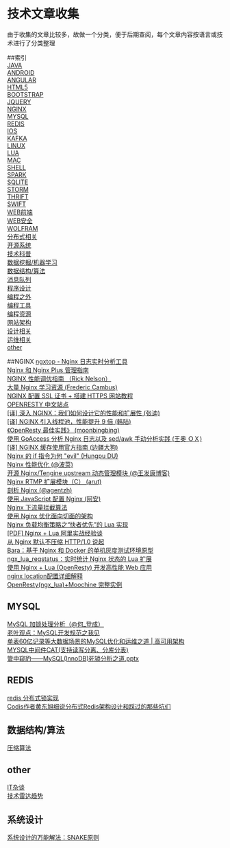 技术文章收集
======
由于收集的文章比较多，故做一个分类，便于后期查阅，每个文章内容按语言或技术进行了分类整理


##索引  
[JAVA](star/JAVA.md)  
[ANDROID](#ANDROID)  
[ANGULAR](#ANGULAR)  
[HTML5](#HTML5)   
[BOOTSTRAP](#BOOTSTRAP)  
[JQUERY](#JQUERY)  
[NGINX](#NGINX)  
[MYSQL](#MYSQL)  
[REDIS](star/REDIS.md)  
[IOS](#IOS)  
[KAFKA](#KAFKA)  
[LINUX](#LINUX)  
[LUA](#LUA)  
[MAC](#MAC)  
[SHELL](#SHELL)  
[SPARK](#SPARK)  
[SQLITE](#SQLITE)  
[STORM](#STORM)  
[THRIFT](#THRIFT)    
[SWIFT](#SWIFT)  
[WEB前端](JavaScript/components.md)    
[WEB安全](#WEB安全)    
[WOLFRAM](#WOLFRAM)  
[分布式相关](#分布式相关)  
[开源系统](#开源系统)  
[技术科普](#技术科普)  
[数据挖掘/机器学习](other/spider.md)  
[数据结构/算法](#数据结构/算法)  
[消息队列](#消息队列)  
[程序设计](#程序设计)  
[编程之外](talks.md)  
[编程工具](#编程工具)  
[编程资源](#编程资源)  
[网站架构](#网站架构)  
[设计相关](#设计相关)  
[运维相关](#运维相关)  
[other](#other)  

<a name="NGINX"></a>
##NGINX
[ngxtop - Nginx 日志实时分析工具](https://github.com/lebinh/ngxtop)  
[Nginx 和 Nginx Plus 管理指南](https://www.nginx.com/resources/admin-guide)  
[NGINX 性能调优指南 （Rick Nelson）](https://www.nginx.com/blog/tuning-nginx)  
[大量 Nginx 学习资源 (Frederic Cambus)](https://github.com/fcambus/nginx-resources)  
[NGINX 配置 SSL 证书 + 搭建 HTTPS 网站教程](https://s.how/nginx-ssl/)  
[OPENRESTY 中文站点](http://openresty.org/cn/)  
[[译] 深入 NGINX：我们如何设计它的性能和扩展性 (张迪)](http://www.cnbeta.com/articles/402709.htm)  
[[译] NGINX 引入线程池，性能提升 9 倍 (韩陆)](http://www.infoq.com/cn/articles/thread-pools-boost-performance-9x)  
[《OpenResty 最佳实践》 (moonbingbing)](https://moonbingbing.gitbooks.io/openresty-best-practices/content/)  
[使用 GoAccess 分析 Nginx 日志以及 sed/awk 手动分析实践 (王奥 ＯＸ)](http://weekly.manong.io/bounce?url=http%3A%2F%2Fwsgzao.github.io%2Fpost%2Fgoaccess%2F&aid=2963&nid=80)  
[[译] NGINX 缓存使用官方指南 (边疆大狗)](http://www.jointforce.com/jfperiodical/article/949)  
[Nginx 的 if 指令为何 "evil" (Hungpu DU)](http://weekly.manong.io/bounce?url=http%3A%2F%2Fialloc.org%2Fposts%2F2015%2F07%2F28%2Fngx-notes-http-evil-if-1%2F&aid=3160&nid=82)  
[Nginx 性能优化 (@波菜)](http://weekly.manong.io/bounce?url=http%3A%2F%2Fyikebocai.com%2F2014%2F10%2Fnginx-performance-tunning%2F&aid=3275&nid=84)  
[开源 Nginx/Tengine upstream 动态管理模块 (@王发康博客)](http://weekly.manong.io/bounce?url=https%3A%2F%2Fgithub.com%2FSinaMSRE%2Flua-upstream-nginx-module&aid=3328&nid=84)  
[Nginx RTMP 扩展模块（C） (arut)](http://weekly.manong.io/bounce?url=https%3A%2F%2Fgithub.com%2Farut%2Fnginx-rtmp-module&aid=3329&nid=84)  
[剖析 Nginx (@agentzh)](http://weekly.manong.io/bounce?url=https%3A%2F%2Fopenresty.org%2Fdownload%2Fagentzh-nginx-tutorials-zhcn.html&aid=3533&nid=87)  
[使用 JavaScript 配置 Nginx (阿安)](http://weekly.manong.io/bounce?url=http%3A%2F%2Fannn.me%2Fjavascript-nginx%2F%3Fhmsr%3Dtoutiao.io%26utm_medium%3Dtoutiao.io%26utm_source%3Dtoutiao.io&aid=3819&nid=90)  
[Nginx 下流量拦截算法](http://weekly.manong.io/bounce?url=http%3A%2F%2Fhomeway.me%2F2015%2F10%2F21%2Fnginx-lua-traffic-limit-algorithm%2F&aid=4018&nid=92)  
[使用 Nginx 优化面向切面的架构](http://weekly.manong.io/bounce?url=https%3A%2F%2Fruby-china.org%2Ftopics%2F28017&aid=4304&nid=95)  
[Nginx 负载均衡策略之“快者优先”的 Lua 实现](https://blog.jamespan.me/2015/11/27/fastest-first-load-balancer-for-nginx-with-lua/)  
[[PDF] Nginx + Lua 阿⾥实战经验谈](http://iresty.com/download/ebook/2015_con/sunchuanwen.pdf)  
[从 Nginx 默认不压缩 HTTP/1.0 说起](http://weekly.manong.io/bounce?url=https%3A%2F%2Fimququ.com%2Fpost%2Fwhy-nginx-disable-gzip-in-http10.html&aid=4672&nid=99)  
[Bara：基于 Nginx 和 Docker 的单机灰度测试环境原型](http://weekly.manong.io/bounce?url=https%3A%2F%2Fgithub.com%2Fliubin%2Fbara&aid=4722&nid=99)  
[ngx_lua_reqstatus：实时统计 Nginx 状态的 Lua 扩展](https://github.com/zheng-ji/ngx_lua_reqstatus)  
[使用 Nginx + Lua (OpenResty) 开发高性能 Web 应用](http://jinnianshilongnian.iteye.com/blog/2280928)  
[nginx location配置详细解释](http://outofmemory.cn/code-snippet/742/nginx-location-configuration-xiangxi-explain)  
[OpenResty(ngx_lua)+Moochine 完整实例](https://github.com/appwilldev/moochine-demo)  

<a name="MYSQL"></a>
## MYSQL  
[MySQL 加锁处理分析（@何_登成）](http://hedengcheng.com/?p=771)  
[老叶观点：MySQL开发规范之我见](http://imysql.com/2015/07/23/something-important-about-mysql-design-reference.shtml)  
[单表60亿记录等大数据场景的MySQL优化和运维之道 | 高可用架构](http://mp.weixin.qq.com/s?__biz=MzAwMDU1MTE1OQ==&mid=209403337&idx=1&sn=f99429e24e8c591111a355e072f93e05)  
[ MYSQL中间件CAT(支持读写分离、分库分表) ](https://github.com/MyCATApache/Mycat-Server)  
[管中窥豹——MySQL(InnoDB)死锁分析之道.pptx](http://vdisk.weibo.com/s/dBzv2si4KuNS)  
<a name="REDIS"></a>
## REDIS  
[redis 分布式锁实现](http://www.redis.io/topics/distlock)  
[Codis作者黄东旭细说分布式Redis架构设计和踩过的那些坑们](http://mp.weixin.qq.com/s?__biz=MzAwMDU1MTE1OQ==&mid=208733458&idx=1&sn=691bfde670fb2dd649685723f7358fea)
<a name="数据结构/算法"></a>  
## 数据结构/算法
[压缩算法](algorithm/compression.md)  
<a name="other"></a>
## other
[IT杂谈](http://github.com/yikey/tech/other/t1.md)  
[技术雷达趋势](https://www.thoughtworks.com/cn/radar)   
<a name="程序设计"></a>
## 系统设计
[系统设计的万能解法：SNAKE原则](https://mp.weixin.qq.com/s/u8NDvKcYv4ztVVRT_HaUJw)  
